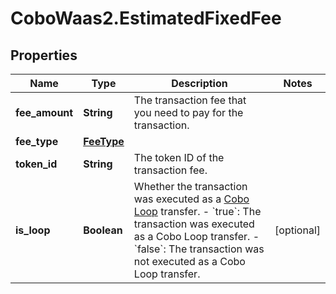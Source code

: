 # CoboWaas2.EstimatedFixedFee

## Properties

Name | Type | Description | Notes
------------ | ------------- | ------------- | -------------
**fee_amount** | **String** | The transaction fee that you need to pay for the transaction. | 
**fee_type** | [**FeeType**](FeeType.md) |  | 
**token_id** | **String** | The token ID of the transaction fee. | 
**is_loop** | **Boolean** | Whether the transaction was executed as a [Cobo Loop](https://manuals.cobo.com/en/portal/custodial-wallets/cobo-loop) transfer. - &#x60;true&#x60;: The transaction was executed as a Cobo Loop transfer. - &#x60;false&#x60;: The transaction was not executed as a Cobo Loop transfer.  | [optional] 


